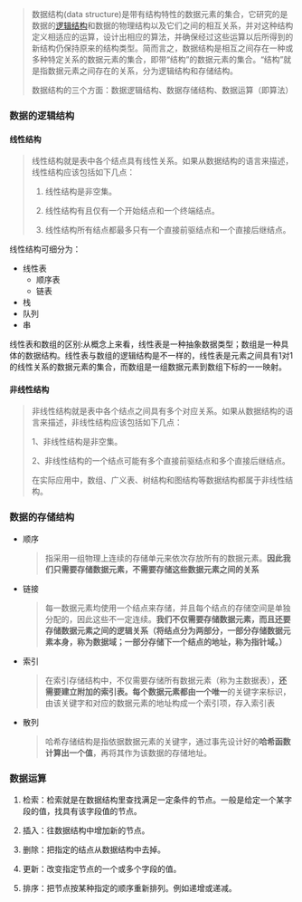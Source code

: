 > 数据结构(data structure)是带有结构特性的数据元素的集合，它研究的是数据的[逻辑结构](https://baike.baidu.com/item/逻辑结构/9663235)和数据的物理结构以及它们之间的相互关系，并对这种结构定义相适应的运算，设计出相应的算法，并确保经过这些运算以后所得到的新结构仍保持原来的结构类型。简而言之，数据结构是相互之间存在一种或多种特定关系的数据元素的集合，即带“结构”的数据元素的集合。“结构”就是指数据元素之间存在的关系，分为逻辑结构和存储结构。
>
> 数据结构的三个方面：数据逻辑结构、数据存储结构、数据运算（即算法）

### 数据的逻辑结构

#### 线性结构

> 线性结构就是表中各个结点具有线性关系。如果从数据结构的语言来描述，线性结构应该包括如下几点：
>
> 1. 线性结构是非空集。
>
> 2. 线性结构有且仅有一个开始结点和一个终端结点。
>
> 3. 线性结构所有结点都最多只有一个直接前驱结点和一个直接后继结点。

线性结构可细分为：

* 线性表
    * 顺序表
    * 链表
* 栈
* 队列
* 串

线性表和数组的区别:从概念上来看，线性表是一种抽象数据类型；数组是一种具体的数据结构。线性表与数组的逻辑结构是不一样的，线性表是元素之间具有1对1的线性关系的数据元素的集合，而数组是一组数据元素到数组下标的一一映射。

#### 非线性结构

> 非线性结构就是表中各个结点之间具有多个对应关系。如果从数据结构的语言来描述，非线性结构应该包括如下几点：
>
> 1、非线性结构是非空集。
>
> 2、非线性结构的一个结点可能有多个直接前驱结点和多个直接后继结点。
>
> 在实际应用中，数组、广义表、树结构和图结构等数据结构都属于非线性结构。

### 数据的存储结构

* 顺序

  > 指采用一组物理上连续的存储单元来依次存放所有的数据元素。**因此我们只需要存储数据元素，不需要存储这些数据元素之间的关系**

* 链接

  > 每一数据元素均使用一个结点来存储，并且每个结点的存储空间是单独分配的，因此这些不一定连续。**我们不仅需要存储数据元素，而且还要存储数据元素之间的逻辑关系（将结点分为两部分，一部分存储数据元素本身，称为数据域；一部分存储下一个结点的地址，称为指针域。）**

* 索引

  > 在索引存储结构中，不仅需要存储所有数据元素（称为主数据表），**还需要建立附加的索引表。**每个数据元素都由一个**唯一**的关键字来标识，由该关键字和对应的数据元素的地址构成一个索引项，存入索引表

* 散列

  > 哈希存储结构是指依据数据元素的关键字，通过事先设计好的**哈希函数计算出一个值**，再将其作为该数据的存储地址。

### 数据运算

1. 检索：检索就是在数据结构里查找满足一定条件的节点。一般是给定一个某字段的值，找具有该字段值的节点。

2. 插入：往数据结构中增加新的节点。

3. 删除：把指定的结点从数据结构中去掉。

4. 更新：改变指定节点的一个或多个字段的值。

5. 排序：把节点按某种指定的顺序重新排列。例如递增或递减。